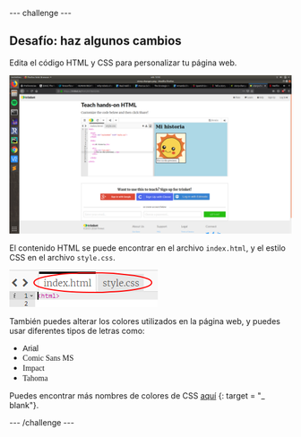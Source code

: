 \--- challenge \---

## Desafío: haz algunos cambios

Edita el código HTML y CSS para personalizar tu página web.

![captura de pantalla](images/story-changes.png)

El contenido HTML se puede encontrar en el archivo `index.html`, y el estilo CSS en el archivo `style.css`.

![captura de pantalla](images/story-files.png)

También puedes alterar los colores utilizados en la página web, y puedes usar diferentes tipos de letras como:

+ <span style="font-family: Arial;">Arial</span>
+ <span style="font-family: Comic Sans MS;">Comic Sans MS</span>
+ <span style="font-family: Impact;">Impact</span>
+ <span style="font-family: Tahoma;">Tahoma</span>

Puedes encontrar más nombres de colores de CSS [aquí](http://jumpto.cc/colours) {: target = "_ blank"}.

\--- /challenge \---